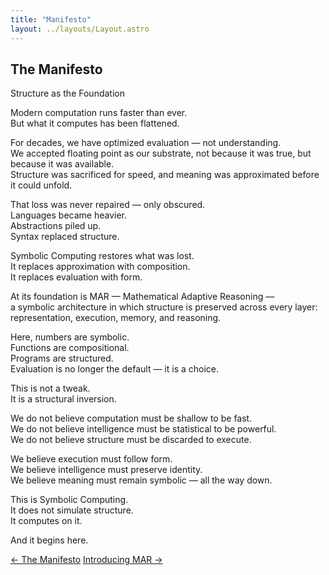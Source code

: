 ```yaml
---
title: "Manifesto"
layout: ../layouts/Layout.astro
---
```


## The Manifesto
Structure as the Foundation

Modern computation runs faster than ever.  
But what it computes has been flattened.

For decades, we have optimized evaluation — not understanding.  
We accepted floating point as our substrate, not because it was true, but because it was available.  
Structure was sacrificed for speed, and meaning was approximated before it could unfold.

That loss was never repaired — only obscured.  
Languages became heavier.  
Abstractions piled up.  
Syntax replaced structure.

Symbolic Computing restores what was lost.  
It replaces approximation with composition.  
It replaces evaluation with form.

At its foundation is MAR — Mathematical Adaptive Reasoning —  
a symbolic architecture in which structure is preserved across every layer:  
representation, execution, memory, and reasoning.

Here, numbers are symbolic.  
Functions are compositional.  
Programs are structured.  
Evaluation is no longer the default — it is a choice.

This is not a tweak.  
It is a structural inversion.

We do not believe computation must be shallow to be fast.  
We do not believe intelligence must be statistical to be powerful.  
We do not believe structure must be discarded to execute.

We believe execution must follow form.  
We believe intelligence must preserve identity.  
We believe meaning must remain symbolic — all the way down.

This is Symbolic Computing.  
It does not simulate structure.  
It computes on it.

And it begins here.

<div class="hidden sm:flex justify-between mt-12">
  <a href="/manifesto" class="link-nav-soft">← The Manifesto</a>
  <a href="/introducing-mar" class="link-nav-soft">Introducing MAR →</a>
</div>
